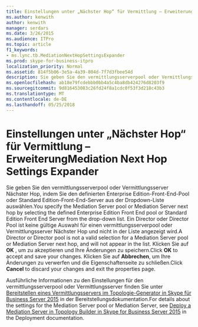 ```yaml
---
title: Einstellungen unter „Nächster Hop“ für Vermittlung – Erweiterung
ms.author: kenwith
author: kenwith
manager: serdars
ms.date: 3/26/2015
ms.audience: ITPro
ms.topic: article
f1_keywords:
- ms.lync.tb.MediationNextHopSettingsExpander
ms.prod: skype-for-business-itpro
localization_priority: Normal
ms.assetid: 814f5b06-3e5a-4a39-804d-7f7d3fbee54d
description: Sie geben Sie den vermittlungsserverpool oder Vermittlungsserver Nächster Hop, indem Sie den definierten Enterprise Edition-Front-End-Pool oder Standard Edition-Front-End-Server aus der Dropdown-Liste auswählen. Ein Director oder Director Pool ist keine gültige Auswahl für einen vermittlungsserverpool oder Vermittlungsserver Nächster Hop und nicht in der Liste angezeigt wird. Klicken Sie auf OK, um das akzeptieren und Ihre Änderungen zu speichern. Klicken Sie auf Abbrechen, um die Änderungen zu verwerfen und die Eigenschaftenseite zu schließen.
ms.openlocfilehash: ab18e79fcdebbb0bb4a5c4ba8db424276d8203f9
ms.sourcegitcommit: 9d816453083c26fd24f8a1cdc0f53f3d218c43b3
ms.translationtype: MT
ms.contentlocale: de-DE
ms.lasthandoff: 05/25/2018
---
```

# <a name="mediation-next-hop-settings-expander"></a><span data-ttu-id="12dad-106">Einstellungen unter „Nächster Hop“ für Vermittlung – Erweiterung</span><span class="sxs-lookup"><span data-stu-id="12dad-106">Mediation Next Hop Settings Expander</span></span>
 
<span data-ttu-id="12dad-107">Sie geben Sie den vermittlungsserverpool oder Vermittlungsserver Nächster Hop, indem Sie den definierten Enterprise Edition-Front-End-Pool oder Standard Edition-Front-End-Server aus der Dropdown-Liste auswählen.</span><span class="sxs-lookup"><span data-stu-id="12dad-107">You specify the Mediation Server pool or Mediation Server next hop by selecting the defined Enterprise Edition Front End pool or Standard Edition Front End Server from the drop-down list.</span></span> <span data-ttu-id="12dad-108">Ein Director oder Director Pool ist keine gültige Auswahl für einen vermittlungsserverpool oder Vermittlungsserver Nächster Hop und nicht in der Liste angezeigt wird.</span><span class="sxs-lookup"><span data-stu-id="12dad-108">A Director or Director pool is not a valid selection for a Mediation Server pool or Mediation Server next hop, and will not appear in the list.</span></span> <span data-ttu-id="12dad-109">Klicken Sie auf **OK** , um zu akzeptieren und Ihre Änderungen zu speichern.</span><span class="sxs-lookup"><span data-stu-id="12dad-109">Click **OK** to accept and save your changes.</span></span> <span data-ttu-id="12dad-110">Klicken Sie auf **Abbrechen**, um Ihre Änderungen zu verwerfen und die Eigenschaftenseite zu schließen.</span><span class="sxs-lookup"><span data-stu-id="12dad-110">Click **Cancel** to discard your changes and exit the properties page.</span></span>
  
<span data-ttu-id="12dad-111">Ausführliche Informationen zu den Einstellungen für den vermittlungsserverpool oder Vermittlungsserver finden Sie unter [Bereitstellen eines Vermittlungsservers im Topologie-Generator in Skype für Business Server 2015](../../../deploy/deploy-enterprise-voice/deploy-a-mediation-server.md) in der Bereitstellungsdokumentation.</span><span class="sxs-lookup"><span data-stu-id="12dad-111">For details about the settings for the Mediation Server pool or Mediation Server, see [Deploy a Mediation Server in Topology Builder in Skype for Business Server 2015](../../../deploy/deploy-enterprise-voice/deploy-a-mediation-server.md) in the Deployment documentation.</span></span>
  

